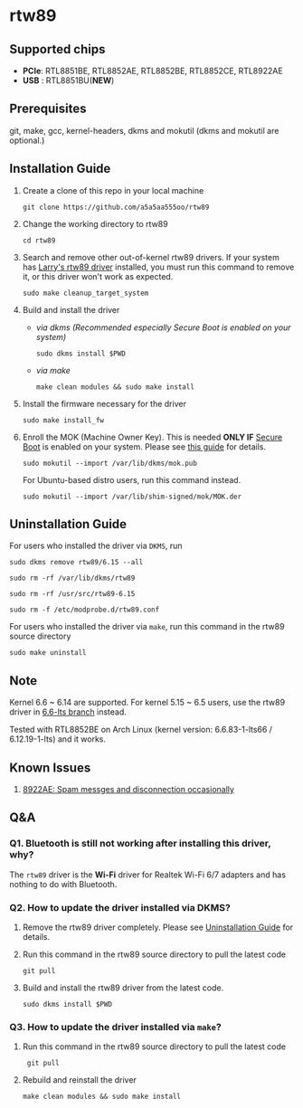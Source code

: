 # rtw89

## Supported chips
- **PCIe**: RTL8851BE, RTL8852AE, RTL8852BE, RTL8852CE, RTL8922AE
- **USB** : RTL8851BU(**NEW**)

## Prerequisites

git, make, gcc, kernel-headers, dkms and mokutil (dkms and mokutil are optional.)

## Installation Guide

1. Create a clone of this repo in your local machine

   ```
   git clone https://github.com/a5a5aa555oo/rtw89
   ```

2. Change the working directory to rtw89

   ```
   cd rtw89
   ```

3. Search and remove other out-of-kernel rtw89 drivers. If your system has [Larry's rtw89 driver](https://github.com/lwfinger/rtw89) installed, you must run this command to remove it, or this driver won't work as expected.

   ```
   sudo make cleanup_target_system
   ```

3. Build and install the driver

   * _via dkms (Recommended especially Secure Boot is enabled on your system)_

     ```
     sudo dkms install $PWD
     ```

   * _via make_

     ```
     make clean modules && sudo make install
     ```

4. Install the firmware necessary for the driver

   ```
   sudo make install_fw
   ```


6. Enroll the MOK (Machine Owner Key). This is needed **ONLY IF** [Secure Boot](https://wiki.debian.org/SecureBoot) is enabled on your system. Please see [this guide](https://github.com/dell/dkms?tab=readme-ov-file#secure-boot) for details.

   ```
   sudo mokutil --import /var/lib/dkms/mok.pub
   ```

   For Ubuntu-based distro users, run this command instead.

   ```
   sudo mokutil --import /var/lib/shim-signed/mok/MOK.der
   ```

## Uninstallation Guide

For users who installed the driver via `DKMS`, run
```
sudo dkms remove rtw89/6.15 --all
```
```
sudo rm -rf /var/lib/dkms/rtw89
```
```
sudo rm -rf /usr/src/rtw89-6.15
```
```
sudo rm -f /etc/modprobe.d/rtw89.conf
```

For users who installed the driver via `make`, run this command in the rtw89 source directory
```
sudo make uninstall
```

## Note

Kernel 6.6 ~ 6.14 are supported. For kernel 5.15 ~ 6.5 users, use the rtw89 driver in [6.6-lts branch](https://github.com/a5a5aa555oo/rtw89/tree/6.6-lts) instead.

Tested with RTL8852BE on Arch Linux (kernel version: 6.6.83-1-lts66 / 6.12.19-1-lts) and it works.

## Known Issues

1. [8922AE: Spam messges and disconnection occasionally](https://lore.kernel.org/linux-wireless/ae5013a930574e68b96544df82f93157@realtek.com/T/#me15f16d0cd4cf85b3317ffb3bc1303b9e85402e7)

## Q&A

### Q1. Bluetooth is still not working after installing this driver, why?

   The `rtw89` driver is the **Wi-Fi** driver for Realtek Wi-Fi 6/7 adapters and has nothing to do with Bluetooth.

### Q2. How to update the driver installed via DKMS?

   1. Remove the rtw89 driver completely. Please see [Uninstallation Guide](#uninstallation-guide) for details.

   2. Run this command in the rtw89 source directory to pull the latest code
      ```
      git pull
      ```

   3. Build and install the rtw89 driver from the latest code.
      ```
      sudo dkms install $PWD
      ```

### Q3. How to update the driver installed via `make`?

   1. Run this command in the rtw89 source directory to pull the latest code
      ```
       git pull
      ```
  
   2. Rebuild and reinstall the driver
      ```
      make clean modules && sudo make install
      ```
